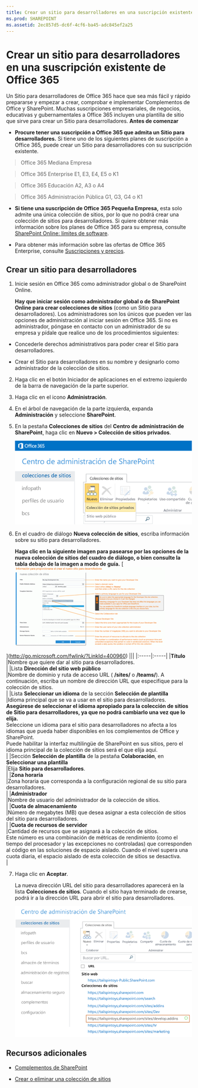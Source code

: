 ```yaml
---
title: Crear un sitio para desarrolladores en una suscripción existente de Office 365
ms.prod: SHAREPOINT
ms.assetid: 2ec857d5-dc6f-4cf6-ba45-adc845ef2a25
---
```



# Crear un sitio para desarrolladores en una suscripción existente de Office 365
Un Sitio para desarrolladores de Office 365 hace que sea más fácil y rápido prepararse y empezar a crear, comprobar e implementar Complementos de Office y SharePoint. Muchas suscripciones empresariales, de negocios, educativas y gubernamentales a Office 365 incluyen una plantilla de sitio que sirve para crear un Sitio para desarrolladores.
 **Antes de comenzar**
  
    
    


- **Procure tener una suscripción a Office 365 que admita un Sitio para desarrolladores.** Si tiene uno de los siguientes planes de suscripción a Office 365, puede crear un Sitio para desarrolladores con su suscripción existente.
    

  
    
    
> Office 365 Mediana Empresa
    
  

  
    
    
> Office 365 Enterprise E1, E3, E4, E5 o K1
    
  

  
    
    
> Office 365 Educación A2, A3 o A4
    
  

  
    
    
> Office 365 Administración Pública G1, G3, G4 o K1
    
  
- **Si tiene una suscripción de Office 365 Pequeña Empresa,** esta solo admite una única colección de sitios, por lo que no podrá crear una colección de sitios para desarrolladores. Si quiere obtener más información sobre los planes de Office 365 para su empresa, consulte [SharePoint Online: límites de software](http://office.microsoft.com/es-es/office365-sharepoint-online-enterprise-help/sharepoint-online-limites-de-software-HA102694293.aspx).
    
  
- Para obtener más información sobre las ofertas de Office 365 Enterprise, consulte  [Suscripciones y precios](http://products.office.com/es-es/business/office-365-enterprise-e1-business-software
).
    
  

## Crear un sitio para desarrolladores
<a name="bk_createdevsite"> </a>


1. Inicie sesión en Office 365 como administrador global o de SharePoint Online.
    
    **Hay que iniciar sesión como administrador global o de SharePoint Online para crear colecciones de sitios** (como un Sitio para desarrolladores). Los administradores son los únicos que pueden ver las opciones de administración al iniciar sesión en Office 365. Si no es administrador, póngase en contacto con un administrador de su empresa y pídale que realice uno de los procedimientos siguientes:
    
  - Concederle derechos administrativos para poder crear el Sitio para desarrolladores.
    
  
  - Crear el Sitio para desarrolladores en su nombre y designarlo como administrador de la colección de sitios.
    
  
2. Haga clic en el botón Iniciador de aplicaciones en el extremo izquierdo de la barra de navegación de la parte superior.
    
  
3. Haga clic en el icono **Administración**.
    
  
4. En el árbol de navegación de la parte izquierda, expanda **Administración** y seleccione **SharePoint**.
    
  
5. En la pestaña **Colecciones de sitios** del **Centro de administración de SharePoint**, haga clic en **Nuevo > Colección de sitios privados**.
    
     ![Opción Nueva colección de sitios del Centro de administración de SharePoint](images/SPAdminCenter_newSiteCollection.png)
  

  

  
6. En el cuadro de diálogo **Nueva colección de sitios**, escriba información sobre su sitio para desarrolladores.
    
    **Haga clic en la siguiente imagen para pasearse por las opciones de la nueva colección de sitios del cuadro de diálogo, o bien consulte la tabla debajo de la imagen a modo de guía.**
     [![Haga clic para acercar las opciones de la nueva colección de sitios](images/SPAdminCenter_newSiteCollection_options_ZoomIt.gif)
  
    
    
](http://go.microsoft.com/fwlink/?LinkId=400960)
|||
|:-----|:-----|
|**Título** <br/> |Nombre que quiere dar al sitio para desarrolladores.  <br/> |
|Lista **Dirección del sitio web público** <br/> |Nombre de dominio y ruta de acceso URL ( **/sites/** o **/teams/**). A continuación, escriba un nombre de dirección URL que especifique para la colección de sitios.  <br/> |
|Lista **Seleccionar un idioma** de la sección **Selección de plantilla** <br/> |Idioma principal que se va a usar en el sitio para desarrolladores.  <br/> **Asegúrese de seleccionar el idioma apropiado para la colección de sitios de Sitio para desarrolladores, ya que no podrá cambiarlo una vez que lo elija.** <br/> Seleccione un idioma para el sitio para desarrolladores no afecta a los idiomas que pueda haber disponibles en los complementos de Office y SharePoint.  <br/> Puede habilitar la interfaz multilingüe de SharePoint en sus sitios, pero el idioma principal de la colección de sitios será el que elija aquí.  <br/> |
|Sección **Selección de plantilla** de la pestaña **Colaboración**, en **Seleccionar una plantilla** <br/> |Elija **Sitio para desarrolladores**.  <br/> |
|**Zona horaria** <br/> |Zona horaria que corresponda a la configuración regional de su sitio para desarrolladores.  <br/> |
|**Administrador** <br/> |Nombre de usuario del administrador de la colección de sitios.  <br/> |
|**Cuota de almacenamiento** <br/> |Número de megabytes (MB) que desea asignar a esta colección de sitios del sitio para desarrolladores.  <br/> |
|**Cuota de recursos de servidor** <br/> |Cantidad de recursos que se asignará a la colección de sitios.  <br/> Este número es una combinación de métricas de rendimiento (como el tiempo del procesador y las excepciones no controladas) que corresponden al código en las soluciones de espacio aislado. Cuando el nivel supera una cuota diaria, el espacio aislado de esta colección de sitios se desactiva.  <br/> |
   
7. Haga clic en **Aceptar**.
    
    La nueva dirección URL del sitio para desarrolladores aparecerá en la lista **Colecciones de sitios**. Cuando el sitio haya terminado de crearse, podrá ir a la dirección URL para abrir el sitio para desarrolladores.
    
     ![Aprovisionamiento de nueva colección de sitios](images/SPAdminCenter_newSiteCollection_provisioning.png)
  

  

  

## Recursos adicionales
<a name="bk_addresources"> </a>


-  [Complementos de SharePoint](sharepoint-add-ins.md)
    
  
-  [Crear o eliminar una colección de sitios](http://office.microsoft.com/es-es/office365-sharepoint-online-enterprise-help/create-or-delete-a-site-collection-HA102772354.aspx?CTT=1)
    
  

